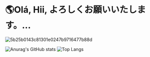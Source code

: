 <H1 class="titulo">🌎Olá, Hii, よろしくお願いいたします。...</H1>


  
![5b25b0143c81301e0247b9716477b88d](https://github.com/user-attachments/assets/1db7853b-2b95-4447-adac-e5d0de42266c)


![Anurag's GitHub stats](https://github-readme-stats.vercel.app/api?username=CaioYagi&show_icons=true&theme=graywhite)
![Top Langs](https://github-readme-stats.vercel.app/api/top-langs/?username=CaioYagi&layout=compact&theme=graywhite)



      

